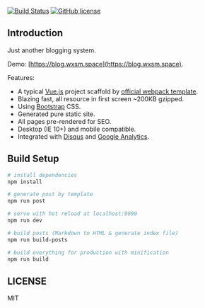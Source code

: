[![Build Status](https://travis-ci.org/wxsms/blog.svg?branch=master)](https://travis-ci.org/wxsms/blog)
[![GitHub license](https://img.shields.io/badge/license-MIT-blue.svg)](https://raw.githubusercontent.com/wxsms/wxsms.github.io/src/LICENSE)

## Introduction

Just another blogging system.

Demo: [https://blog.wxsm.space](https://blog.wxsm.space).

Features:

* A typical [Vue.js](https://github.com/vuejs/vue) project scaffold by [official webpack template](https://github.com/vuejs-templates/webpack).
* Blazing fast, all resource in first screen ~200KB gzipped.
* Using [Bootstrap](https://github.com/twbs/bootstrap) CSS.
* Generated pure static site.
* All pages pre-rendered for SEO.
* Desktop (IE 10+) and mobile compatible.
* Integrated with [Disqus](https://disqus.com) and [Google Analytics](https://analytics.google.com).

## Build Setup

``` bash
# install dependencies
npm install

# generate post by template
npm run post

# serve with hot reload at localhost:9090
npm run dev

# build posts (Markdown to HTML & generate index file)
npm run build-posts

# build everything for production with minification
npm run build
```

## LICENSE

MIT
